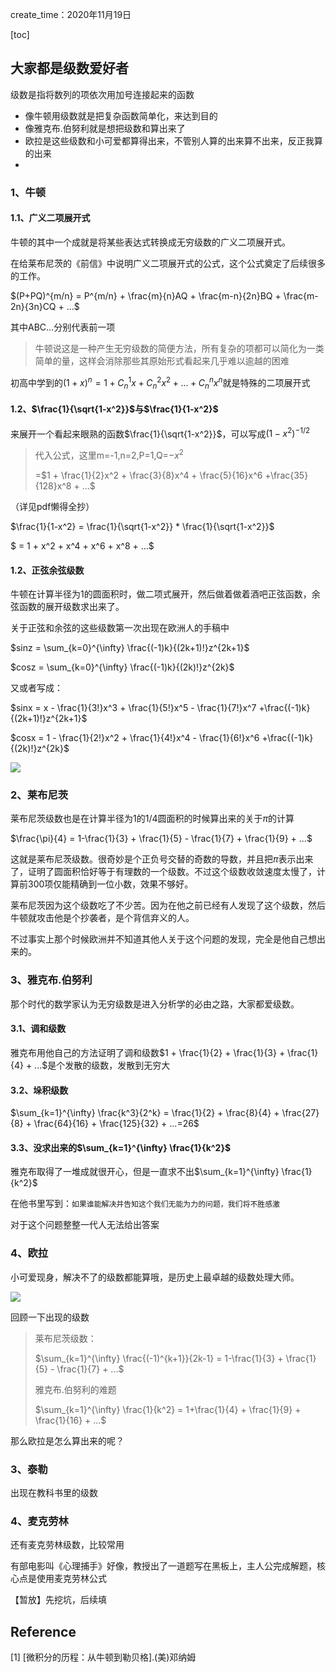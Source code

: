 create_time：2020年11月19日

[toc]



## 大家都是级数爱好者

级数是指将数列的项依次用加号连接起来的函数

* 像牛顿用级数就是把复杂函数简单化，来达到目的
* 像雅克布.伯努利就是想把级数和算出来了
* 欧拉是这些级数和小可爱都算得出来，不管别人算的出来算不出来，反正我算的出来
* 



### 1、牛顿

#### 1.1、广义二项展开式

牛顿的其中一个成就是将某些表达式转换成无穷级数的广义二项展开式。

在给莱布尼茨的《前信》中说明广义二项展开式的公式，这个公式奠定了后续很多的工作。

$(P+PQ)^{m/n} = P^{m/n} + \frac{m}{n}AQ +  \frac{m-n}{2n}BQ +  \frac{m-2n}{3n}CQ + ...$

其中ABC...分别代表前一项

> 牛顿说这是一种产生无穷级数的简便方法，所有复杂的项都可以简化为一类简单的量，这样会消除那些其原始形式看起来几乎难以逾越的困难

初高中学到的$(1+x)^n = 1 + C_n^1x + C_n^2x^2 + ... + C_n^nx^n$就是特殊的二项展开式



#### 1.2、$\frac{1}{\sqrt{1-x^2}}$与$\frac{1}{1-x^2}$

来展开一个看起来眼熟的函数$\frac{1}{\sqrt{1-x^2}}$，可以写成$(1-x^2)^{-1/2}$

>  代入公式，这里m=-1,n=2,P=1,Q=$-x^2$
>
> =$1 + \frac{1}{2}x^2 +  \frac{3}{8}x^4 + \frac{5}{16}x^6 +\frac{35}{128}x^8 +  ...$

（详见pdf懒得全抄）

$\frac{1}{1-x^2} = \frac{1}{\sqrt{1-x^2}} * \frac{1}{\sqrt{1-x^2}}$

$ = 1 + x^2 + x^4 + x^6 + x^8 + ...$



#### 1.2、正弦余弦级数

牛顿在计算半径为1的圆面积时，做二项式展开，然后做着做着酒吧正弦函数，余弦函数的展开级数求出来了。

关于正弦和余弦的这些级数第一次出现在欧洲人的手稿中

$sinz = \sum_{k=0}^{\infty} \frac{(-1)k}{(2k+1)!}z^{2k+1}$

$cosz = \sum_{k=0}^{\infty} \frac{(-1)k}{(2k)!}z^{2k}$

又或者写成：

$sinx = x - \frac{1}{3!}x^3 +  \frac{1}{5!}x^5 - \frac{1}{7!}x^7 +\frac{(-1)k}{(2k+1)!}z^{2k+1}$

 $cosx = 1 - \frac{1}{2!}x^2 +  \frac{1}{4!}x^4 - \frac{1}{6!}x^6 +\frac{(-1)k}{(2k)!}z^{2k}$

![](C:\Users\lalalala\2020project\math\微积分\images\牛顿的正弦余弦函数.JPG)



### 2、莱布尼茨

莱布尼茨级数也是在计算半径为1的1/4圆面积的时候算出来的关于$\pi$的计算

$\frac{\pi}{4} = 1-\frac{1}{3} + \frac{1}{5} -  \frac{1}{7} +  \frac{1}{9} + ...$

这就是莱布尼茨级数。很奇妙是个正负号交替的奇数的导数，并且把$\pi$表示出来了，证明了圆面积恰好等于有理数的一个级数。不过这个级数收敛速度太慢了，计算前300项仅能精确到一位小数，效果不够好。



莱布尼茨因为这个级数吃了不少苦。因为在他之前已经有人发现了这个级数，然后牛顿就攻击他是个抄袭者，是个背信弃义的人。

不过事实上那个时候欧洲并不知道其他人关于这个问题的发现，完全是他自己想出来的。



### 3、雅克布.伯努利

那个时代的数学家认为无穷级数是进入分析学的必由之路，大家都爱级数。

#### 3.1、调和级数

雅克布用他自己的方法证明了调和级数$1 + \frac{1}{2} + \frac{1}{3} + \frac{1}{4} + ...$是个发散的级数，发散到无穷大

#### 3.2、垛积级数

$\sum_{k=1}^{\infty} \frac{k^3}{2^k} = \frac{1}{2} +  \frac{8}{4} +  \frac{27}{8} +  \frac{64}{16} +  \frac{125}{32} + ...=26$

#### 3.3、没求出来的$\sum_{k=1}^{\infty} \frac{1}{k^2}$

雅克布取得了一堆成就很开心，但是一直求不出$\sum_{k=1}^{\infty} \frac{1}{k^2}$

在他书里写到：`如果谁能解决并告知这个我们无能为力的问题，我们将不胜感激`

对于这个问题整整一代人无法给出答案



### 4、欧拉

小可爱现身，解决不了的级数都能算哦，是历史上最卓越的级数处理大师。

![](C:\Users\lalalala\2020project\math\微积分\images\小可爱.JPG)

回顾一下出现的级数

> 莱布尼茨级数：
>
> $\sum_{k=1}^{\infty} \frac{(-1)^{k+1}}{2k-1} = 1-\frac{1}{3} + \frac{1}{5} - \frac{1}{7} + ...$
>
> 雅克布.伯努利的难题
>
> $\sum_{k=1}^{\infty} \frac{1}{k^2} = 1+\frac{1}{4} + \frac{1}{9} + \frac{1}{16} + ...$



那么欧拉是怎么算出来的呢？



### 3、泰勒

出现在教科书里的级数



### 4、麦克劳林

还有麦克劳林级数，比较常用



有部电影叫《心理捕手》好像，教授出了一道题写在黑板上，主人公完成解题，核心点是使用麦克劳林公式

【暂放】先挖坑，后续填



 ## Reference

[1] [微积分的历程：从牛顿到勒贝格].(美)邓纳姆



